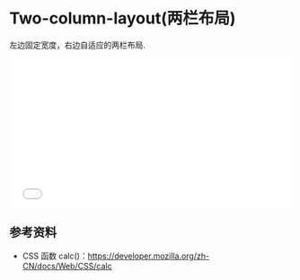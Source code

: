 # Two-column-layout(两栏布局)

左边固定宽度，右边自适应的两栏布局.



<iframe height="265" style="width: 100%;" scrolling="no" title="Two-column-layout" src="//codepen.io/alvinmi/embed/WPmVvR/?height=265&theme-id=0&default-tab=css,result" frameborder="no" allowtransparency="true" allowfullscreen="true">
  See the Pen <a href='https://codepen.io/alvinmi/pen/WPmVvR/'>Two-column-layout</a> by YuHui
  (<a href='https://codepen.io/alvinmi'>@alvinmi</a>) on <a href='https://codepen.io'>CodePen</a>.
</iframe>

## 参考资料

- CSS 函数 calc()：https://developer.mozilla.org/zh-CN/docs/Web/CSS/calc